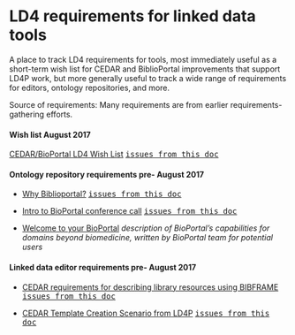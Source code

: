 # LD4 requirements for linked data tools

A place to track LD4 requirements for tools, most immediately useful as a short-term wish list for CEDAR and BiblioPortal improvements that support LD4P work, but more generally useful to track a wide range of requirements for editors, ontology repositories, and more.

Source of requirements:
Many requirements are from earlier requirements-gathering efforts. 

#### Wish list August 2017
[CEDAR/BioPortal LD4 Wish List](https://docs.google.com/document/d/1_zJCqC0T6ygVDtdEYWeTdT3H9vutYCfM1wU4-D_uxh0/) <kbd>[issues from this doc](https://waffle.io/LD4P/requirements?label=Source:%20Wish%20List)</kbd>

#### Ontology repository requirements pre- August 2017
* [Why Biblioportal?](https://docs.google.com/document/d/1zi5ReIvu5LSPfVoFDea-ycdV0U_MAnoDwhqabXNp--Q/) <kbd>[issues from this doc](https://github.com/LD4P/biblio-cedar/issues?q=label%3Aquestion)</kbd>

* [Intro to BioPortal conference call](https://docs.google.com/document/d/1mRYghrVjiYiwdqXqE1mSOC3j254LRvDFtQwovZE0KvU/)  <kbd>[issues from this doc](https://github.com/LD4P/biblio-cedar/issues?q=label%3Aquestion)</kbd>

* [Welcome to your BioPortal](https://drive.google.com/open?id=0BzK6HW5qGSy7YnA1ZjRDM2xtZW8) *description of BioPortal’s capabilities for domains beyond biomedicine, written by BioPortal team for potential users*

#### Linked data editor requirements pre- August 2017
* [CEDAR requirements for describing library resources using BIBFRAME
](https://docs.google.com/document/d/1MifYiVfeenw2tlK67GT-9F81rujN6bKe_HXBjOgRztA/)  <kbd>[issues from this doc](https://github.com/LD4P/biblio-cedar/issues?q=label%3Aquestion)</kbd>

* [CEDAR Template Creation Scenario from LD4P](https://docs.google.com/document/d/1Qs-t3_BN5-Ktspfb7A51a_Hj-rZX9P0T9T29TpJZkCM/)  <kbd>[issues from this doc](https://github.com/LD4P/biblio-cedar/issues?q=label%3Aquestion)</kbd>


